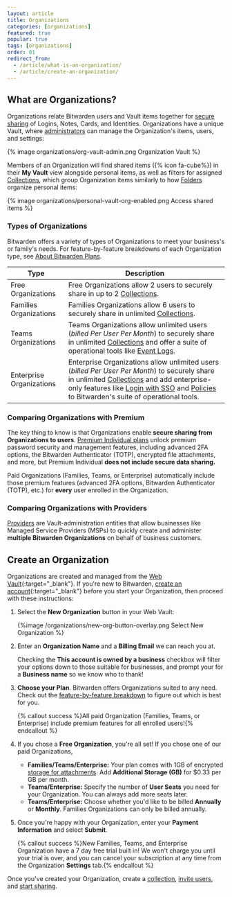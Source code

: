 ```yaml
---
layout: article
title: Organizations
categories: [organizations]
featured: true
popular: true
tags: [organizations]
order: 01
redirect_from:
  - /article/what-is-an-organization/
  - /article/create-an-organization/
---
```


## What are Organizations?

Organizations relate Bitwarden users and Vault items together for [secure sharing]({{site.baseurl}}/article/sharing/) of Logins, Notes, Cards, and Identities. Organizations have a unique Vault, where [administrators]({{site.baseurl}}/article/user-types-access-control/) can manage the Organization's items, users, and settings:

{% image organizations/org-vault-admin.png Organization Vault %}

Members of an Organization will find shared items ({% icon fa-cube%}) in their **My Vault** view alongside personal items, as well as filters for assigned [Collections]({{site.baseurl}}/article/about-collections/), which group Organization items similarly to how [Folders]({{site.baseurl}}/article/folders/) organize personal items:

{% image organizations/personal-vault-org-enabled.png Access shared items %}

### Types of Organizations

Bitwarden offers a variety of types of Organizations to meet your business's or family's needs. For feature-by-feature breakdowns of each Organization type, see [About Bitwarden Plans](https://bitwarden.com/help/article/about-bitwarden-plans/).

|Type|Description|
|----|-----------|
|Free Organizations|Free Organizations allow 2 users to securely share in up to 2 [Collections]({{site.baseurl}}/article/about-collections/).|
|Families Organizations|Families Organizations allow 6 users to securely share in unlimited [Collections]({{site.baseurl}}/article/about-collections/).|
|Teams Organizations|Teams Organizations allow unlimited users (*billed Per User Per Month*) to securely share in unlimited [Collections]({{site.baseurl}}/article/about-collections/) and offer a suite of operational tools like [Event Logs]({{site.baseurl}}/article/event-logs/).|
|Enterprise Organizations|Enterprise Organizations allow unlimited users (*billed Per User Per Month*) to securely share in unlimited [Collections]({{site.baseurl}}/article/about-collections/) and add enterprise-only features like [Login with SSO]({{site.baseurl}}/article/about-sso/) and [Policies]({{site.baseurl}}/article/policies/) to Bitwarden's suite of operational tools.|

### Comparing Organizations with Premium

The key thing to know is that Organizations enable **secure sharing from Organizations to users**. [Premium Individual plans]({{site.baseurl}}/article/about-bitwarden-plans/#premium-individual) unlock premium password security and management features, including advanced 2FA options, the Bitwarden Authenticator (TOTP), encrypted file attachments, and more, but Premium Individual **does not include secure data sharing.**

Paid Organizations (Families, Teams, or Enterprise) automatically include those premium features (advanced 2FA options, Bitwarden Authenticator (TOTP), etc.) for **every** user enrolled in the Organization.

### Comparing Organizations with Providers

[Providers]({{site.baseurl}}/article/providers) are Vault-administration entities that allow businesses like Managed Service Providers (MSPs) to quickly create and administer **multiple Bitwarden Organizations** on behalf of business customers.

## Create an Organization

Organizations are created and managed from the [Web Vault](https://vault.bitwarden.com){:target="\_blank"}. If you're new to Bitwarden, [create an account](https://vault.bitwarden.com/#/register){:target="\_blank"} before you start your Organization, then proceed with these instructions:

1. Select the **New Organization** button in your Web Vault:

   {%image /organizations/new-org-button-overlay.png Select New Organization %}
2. Enter an **Organization Name** and a **Billing Email** we can reach you at.

   Checking the **This account is owned by a business** checkbox will filter your options down to those suitable for businesses, and prompt your for a **Business name** so we know who to thank!
3. **Choose your Plan**. Bitwarden offers Organizations suited to any need. Check out the [feature-by-feature breakdown]({{site.baseurl}}/article/about-bitwarden-plans/#compare-the-plans-1) to figure out which is best for you.

   {% callout success %}All paid Organization (Families, Teams, or Enterprise) include premium features for all enrolled users!{% endcallout %}
4. If you chose a **Free Organization**, you're all set! If you chose one of our paid Organizations,

   - **Families/Teams/Enterprise:** Your plan comes with 1GB of encrypted [storage for attachments]({{site.baseurl}}/article/attachments/). Add **Additional Storage (GB)** for $0.33 per GB per month.
   - **Teams/Enterprise:** Specify the number of **User Seats** you need for your Organization. You can always add more seats later.
   - **Teams/Enterprise:** Choose whether you'd like to be billed **Annually** or **Monthly**. Families Organizations can only be billed annually.
5. Once you're happy with your Organization, enter your **Payment Information** and select **Submit**.

   {% callout success %}New Families, Teams, and Enterprise Organization have a 7 day free trial built in! We won't charge you until your trial is over, and you can cancel your subscription at any time from the Organization **Settings** tab.{% endcallout %}

Once you've created your Organization, create a [collection]({{site.baseurl}}/article/about-collections/), [invite users]({{site.baseurl}}/article/managing-users/), and [start sharing]({{site.baseurl}}/article/sharing).
